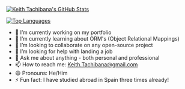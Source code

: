 




[![Keith Tachibana's GitHub Stats](https://github-readme-stats.vercel.app/api?username=Keith-Tachibana&count_private=true&show_icons=true&theme=chartreuse-dark)](https://github.com/Keith-Tachibana/github-readme-stats)

[![Top Languages](https://github-readme-stats.vercel.app/api/top-langs/?username=Keith-Tachibana&langs_count=8&theme=chartreuse-dark)](https://github.com/Keith-Tachibana/github-readme-stats)

- 🔭 I’m currently working on my portfolio
- 🌱 I’m currently learning about ORM's (Object Relational Mappings)
- 👯 I’m looking to collaborate on any open-source project
- 🤔 I’m looking for help with landing a job
- 💬 Ask me about anything - both personal and professional
- 📫 How to reach me: Keith.Tachibana@gmail.com
- 😄 Pronouns: He/Him
- ⚡ Fun fact: I have studied abroad in Spain three times already!
